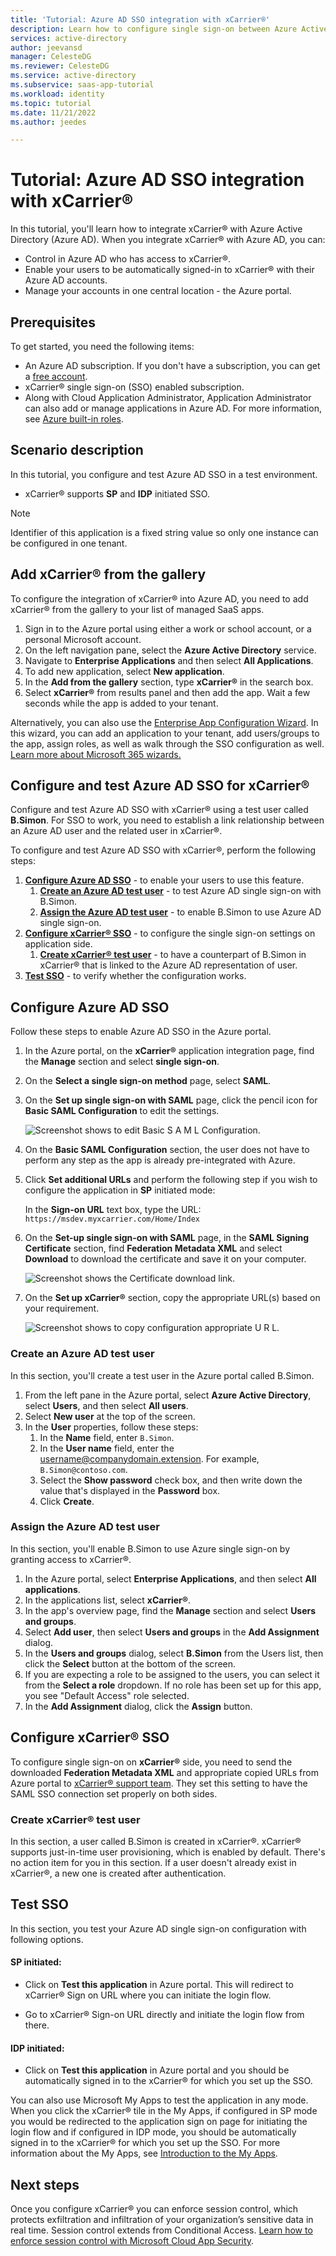 ```yaml
---
title: 'Tutorial: Azure AD SSO integration with xCarrier®'
description: Learn how to configure single sign-on between Azure Active Directory and xCarrier®.
services: active-directory
author: jeevansd
manager: CelesteDG
ms.reviewer: CelesteDG
ms.service: active-directory
ms.subservice: saas-app-tutorial
ms.workload: identity
ms.topic: tutorial
ms.date: 11/21/2022
ms.author: jeedes

---
```


# Tutorial: Azure AD SSO integration with xCarrier®

In this tutorial, you'll learn how to integrate xCarrier® with Azure Active Directory (Azure AD). When you integrate xCarrier® with Azure AD, you can:

* Control in Azure AD who has access to xCarrier®.
* Enable your users to be automatically signed-in to xCarrier® with their Azure AD accounts.
* Manage your accounts in one central location - the Azure portal.

## Prerequisites

To get started, you need the following items:

* An Azure AD subscription. If you don't have a subscription, you can get a [free account](https://azure.microsoft.com/free/).
* xCarrier® single sign-on (SSO) enabled subscription.
* Along with Cloud Application Administrator, Application Administrator can also add or manage applications in Azure AD.
For more information, see [Azure built-in roles](../roles/permissions-reference.md).

## Scenario description

In this tutorial, you configure and test Azure AD SSO in a test environment.

* xCarrier® supports **SP** and **IDP** initiated SSO.

> [!NOTE]
> Identifier of this application is a fixed string value so only one instance can be configured in one tenant.

## Add xCarrier® from the gallery

To configure the integration of xCarrier® into Azure AD, you need to add xCarrier® from the gallery to your list of managed SaaS apps.

1. Sign in to the Azure portal using either a work or school account, or a personal Microsoft account.
1. On the left navigation pane, select the **Azure Active Directory** service.
1. Navigate to **Enterprise Applications** and then select **All Applications**.
1. To add new application, select **New application**.
1. In the **Add from the gallery** section, type **xCarrier®** in the search box.
1. Select **xCarrier®** from results panel and then add the app. Wait a few seconds while the app is added to your tenant.

 Alternatively, you can also use the [Enterprise App Configuration Wizard](https://portal.office.com/AdminPortal/home?Q=Docs#/azureadappintegration). In this wizard, you can add an application to your tenant, add users/groups to the app, assign roles, as well as walk through the SSO configuration as well. [Learn more about Microsoft 365 wizards.](/microsoft-365/admin/misc/azure-ad-setup-guides)

## Configure and test Azure AD SSO for xCarrier®

Configure and test Azure AD SSO with xCarrier® using a test user called **B.Simon**. For SSO to work, you need to establish a link relationship between an Azure AD user and the related user in xCarrier®.

To configure and test Azure AD SSO with xCarrier®, perform the following steps:

1. **[Configure Azure AD SSO](#configure-azure-ad-sso)** - to enable your users to use this feature.
    1. **[Create an Azure AD test user](#create-an-azure-ad-test-user)** - to test Azure AD single sign-on with B.Simon.
    1. **[Assign the Azure AD test user](#assign-the-azure-ad-test-user)** - to enable B.Simon to use Azure AD single sign-on.
1. **[Configure xCarrier® SSO](#configure-xcarrier-sso)** - to configure the single sign-on settings on application side.
    1. **[Create xCarrier® test user](#create-xcarrier-test-user)** - to have a counterpart of B.Simon in xCarrier® that is linked to the Azure AD representation of user.
1. **[Test SSO](#test-sso)** - to verify whether the configuration works.

## Configure Azure AD SSO

Follow these steps to enable Azure AD SSO in the Azure portal.

1. In the Azure portal, on the **xCarrier®** application integration page, find the **Manage** section and select **single sign-on**.
1. On the **Select a single sign-on method** page, select **SAML**.
1. On the **Set up single sign-on with SAML** page, click the pencil icon for **Basic SAML Configuration** to edit the settings.

    ![Screenshot shows to edit Basic S A M L Configuration.](common/edit-urls.png "Basic Configuration")

1. On the **Basic SAML Configuration** section, the user does not have to perform any step as the app is already pre-integrated with Azure.   

1. Click **Set additional URLs** and perform the following step if you wish to configure the application in **SP** initiated mode:

    In the **Sign-on URL** text box, type the URL:
    `https://msdev.myxcarrier.com/Home/Index`

1. On the **Set-up single sign-on with SAML** page, in the **SAML Signing Certificate** section,  find **Federation Metadata XML** and select **Download** to download the certificate and save it on your computer.

    ![Screenshot shows the Certificate download link.](common/metadataxml.png "Certificate")

1. On the **Set up xCarrier®** section, copy the appropriate URL(s) based on your requirement.

	![Screenshot shows to copy configuration appropriate U R L.](common/copy-configuration-urls.png "Metadata")  

### Create an Azure AD test user

In this section, you'll create a test user in the Azure portal called B.Simon.

1. From the left pane in the Azure portal, select **Azure Active Directory**, select **Users**, and then select **All users**.
1. Select **New user** at the top of the screen.
1. In the **User** properties, follow these steps:
   1. In the **Name** field, enter `B.Simon`.  
   1. In the **User name** field, enter the username@companydomain.extension. For example, `B.Simon@contoso.com`.
   1. Select the **Show password** check box, and then write down the value that's displayed in the **Password** box.
   1. Click **Create**.

### Assign the Azure AD test user

In this section, you'll enable B.Simon to use Azure single sign-on by granting access to xCarrier®.

1. In the Azure portal, select **Enterprise Applications**, and then select **All applications**.
1. In the applications list, select **xCarrier®**.
1. In the app's overview page, find the **Manage** section and select **Users and groups**.
1. Select **Add user**, then select **Users and groups** in the **Add Assignment** dialog.
1. In the **Users and groups** dialog, select **B.Simon** from the Users list, then click the **Select** button at the bottom of the screen.
1. If you are expecting a role to be assigned to the users, you can select it from the **Select a role** dropdown. If no role has been set up for this app, you see "Default Access" role selected.
1. In the **Add Assignment** dialog, click the **Assign** button.

## Configure xCarrier® SSO

To configure single sign-on on **xCarrier®** side, you need to send the downloaded **Federation Metadata XML** and appropriate copied URLs from Azure portal to [xCarrier® support team](mailto:pw_support@elemica.com). They set this setting to have the SAML SSO connection set properly on both sides.

### Create xCarrier® test user

In this section, a user called B.Simon is created in xCarrier®. xCarrier® supports just-in-time user provisioning, which is enabled by default. There's no action item for you in this section. If a user doesn't already exist in xCarrier®, a new one is created after authentication.

## Test SSO 

In this section, you test your Azure AD single sign-on configuration with following options. 

#### SP initiated:

* Click on **Test this application** in Azure portal. This will redirect to xCarrier® Sign on URL where you can initiate the login flow.  

* Go to xCarrier® Sign-on URL directly and initiate the login flow from there.

#### IDP initiated:

* Click on **Test this application** in Azure portal and you should be automatically signed in to the xCarrier® for which you set up the SSO. 

You can also use Microsoft My Apps to test the application in any mode. When you click the xCarrier® tile in the My Apps, if configured in SP mode you would be redirected to the application sign on page for initiating the login flow and if configured in IDP mode, you should be automatically signed in to the xCarrier® for which you set up the SSO. For more information about the My Apps, see [Introduction to the My Apps](../user-help/my-apps-portal-end-user-access.md).

## Next steps

Once you configure xCarrier® you can enforce session control, which protects exfiltration and infiltration of your organization’s sensitive data in real time. Session control extends from Conditional Access. [Learn how to enforce session control with Microsoft Cloud App Security](/cloud-app-security/proxy-deployment-aad).